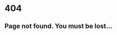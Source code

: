 # 404  <!-- {docsify-ignore-all} -->

## Page not found. You must be lost... <!-- {docsify-ignore} -->
